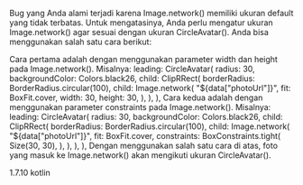 Bug yang Anda alami terjadi karena Image.network() memiliki ukuran default yang tidak terbatas. Untuk mengatasinya, Anda perlu mengatur ukuran Image.network() agar sesuai dengan ukuran CircleAvatar(). Anda bisa menggunakan salah satu cara berikut:

Cara pertama adalah dengan menggunakan parameter width dan height pada Image.network(). Misalnya:
leading: CircleAvatar(
                                      radius: 30,
                                      backgroundColor: Colors.black26,
                                      child: ClipRRect(
                                        borderRadius:
                                            BorderRadius.circular(100),
                                        child: Image.network(
                                          "${data["photoUrl"]}",
                                          fit: BoxFit.cover,
                                          width: 30,
                                          height: 30,
                                        ),
                                      ),
                                    ),
Cara kedua adalah dengan menggunakan parameter constraints pada Image.network(). Misalnya:
leading: CircleAvatar(
                                      radius: 30,
                                      backgroundColor: Colors.black26,
                                      child: ClipRRect(
                                        borderRadius:
                                            BorderRadius.circular(100),
                                        child: Image.network(
                                          "${data["photoUrl"]}",
                                          fit: BoxFit.cover,
                                          constraints: BoxConstraints.tight(
                                            Size(30, 30),
                                          ),
                                        ),
                                      ),
                                    ),
Dengan menggunakan salah satu cara di atas, foto yang masuk ke Image.network() akan mengikuti ukuran CircleAvatar().

1.7.10 kotlin